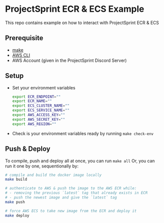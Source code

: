 # ProjectSprint ECR & ECS Example
This repo contains example on how to interact with ProjectSprint ECR & ECS
## Prerequisite
- [make](https://www.google.com/search?q=install+make)
- [AWS CLI](https://docs.aws.amazon.com/cli/latest/userguide/getting-started-install.html)
- AWS Account (given in the ProjectSprint Discord Server)

## Setup
- Set your environment variables
    ```bash
    export ECR_ENDPOINT=""
    export ECR_NAME=""
    export ECS_CLUSTER_NAME=""
    export ECS_SERVICE_NAME=""
    export AWS_ACCESS_KEY=""
    export AWS_SECRET_KEY=""
    export AWS_REGION=""
    ```
- Check is your environment variables ready by running `make check-env`


## Push & Deploy
To compile, push and deploy all at once, you can run `make all`
Or, you can run it one by one, sequentionally by:
```bash
# compile and build the docker image locally
make build
```
```bash
# authenticate to AWS & push the image to the AWS ECR while:
# - removing the previous `latest` tag that already exists in ECR
# - push the newest image and give the `latest` tag
make push
```
```bash
# force AWS ECS to take new image from the ECR and deploy it
make deploy
```
